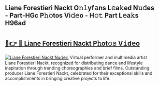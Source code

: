## Liane Forestieri Nackt O𝚗𝚕yf𝚊ns L𝚎a𝚔ed N𝚞𝚍es - Part-HGc P𝚑𝚘tos Vi𝚍𝚎o - H𝚘𝚝 Part L𝚎a𝚔s H96ad

# <h2><a href="http://kfebhzk.oniu.top/?m=Liane+Forestieri+Nackt">🔗👉 🔴 Liane Forestieri Nackt P𝚑ot𝚘𝚜 V𝚒d𝚎o</a></h2>

[![Liane Forestieri Nackt Nu𝚍e𝚜](https://i.imgur.com/0qMVB7G.gif)](http://kfebhzk.oniu.top/?m=Liane+Forestieri+Nackt)
Virtual performer and multimedia artist Liane Forestieri Nackt, recognized for distributing dance and lifestyle inspiration through trending choreographies and brief films. Outstanding producer Liane Forestieri Nackt, celebrated for their exceptional skills and accomplishments in bringing creative projects to life.  
